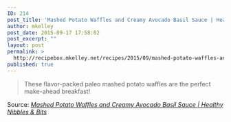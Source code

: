 ```yaml
---
ID: 214
post_title: 'Mashed Potato Waffles and Creamy Avocado Basil Sauce | Healthy Nibbles &#038; Bits'
author: mkelley
post_date: 2015-09-17 17:58:02
post_excerpt: ""
layout: post
permalink: >
  http://recipebox.mkelley.net/recipes/2015/09/mashed-potato-waffles-and-creamy-avocado-basil-sauce-healthy-nibbles-bits/
published: true
---
```

<blockquote>These flavor-packed paleo mashed potato waffles are the perfect make-ahead breakfast!</blockquote>
Source: <em><a href="http://healthynibblesandbits.com/mashed-potato-waffles-and-creamy-avocado-basil-sauce/">Mashed Potato Waffles and Creamy Avocado Basil Sauce | Healthy Nibbles &amp; Bits</a></em>